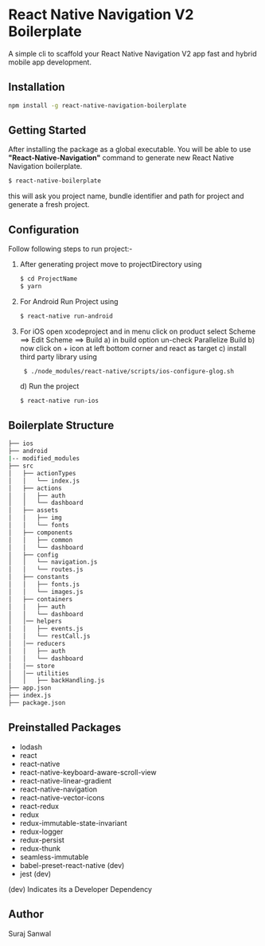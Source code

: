 # React Native Navigation V2 Boilerplate

A simple cli to scaffold your React Native Navigation V2 app fast and hybrid mobile app development. 

## Installation

```bash
npm install -g react-native-navigation-boilerplate
```

## Getting Started

After installing the package as a global executable. You will be able to use **"React-Native-Navigation"** command to generate new React Native Navigation boilerplate.

```bash
$ react-native-boilerplate
```
this will ask you project name, bundle identifier and path for project and generate a fresh project. 

## Configuration

Follow following steps to run project:-

1) After generating project move to projectDirectory using
    
    ```bash
    $ cd ProjectName
    $ yarn 
    ```

2) For Android 
   Run Project using
    ```bash
    $ react-native run-android
    ```

3) For iOS 
   open xcodeproject and in menu click on product select Scheme ==>  Edit Scheme ==> Build 
   a) in build option un-check Parallelize Build 
   b) now click on + icon at left bottom corner and react as target
   c) install third party library using 
       
      
        $ ./node_modules/react-native/scripts/ios-configure-glog.sh
      
   d) Run the project     
   
    ```bash
    $ react-native run-ios
    ```

## Boilerplate Structure

```bash
├── ios
├── android
|-- modified_modules
├── src
│   ├── actionTypes
│   │   └── index.js
│   ├── actions
│   │   ├── auth
│   │   └── dashboard
│   ├── assets
│   │   ├── img
│   │   └── fonts
│   ├── components
│   │   ├── common
│   │   └── dashboard
│   ├── config
│   │   └── navigation.js
│   │   └── routes.js
│   ├── constants
│   │   ├── fonts.js
│   │   └── images.js
│   ├── containers
│   │   ├── auth
│   │   └── dashboard
│   │── helpers
│   │   ├── events.js
│   │   └── restCall.js
│   │── reducers
│   │   ├── auth
│   │   └── dashboard
│   │── store
│   │── utilities
│   │   ├── backHandling.js
├── app.json
├── index.js
├── package.json
```

## Preinstalled Packages

- lodash
- react
- react-native
- react-native-keyboard-aware-scroll-view
- react-native-linear-gradient
- react-native-navigation
- react-native-vector-icons
- react-redux
- redux
- redux-immutable-state-invariant
- redux-logger
- redux-persist
- redux-thunk
- seamless-immutable
- babel-preset-react-native (dev)
- jest (dev)

(dev) Indicates its a Developer Dependency

## Author 

Suraj Sanwal
